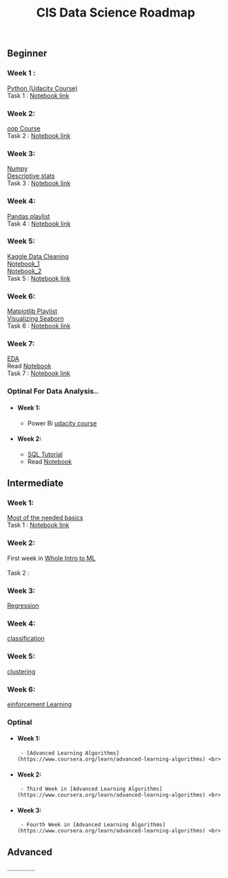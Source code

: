 <h1 align="center">CIS Data Science Roadmap</h1> 

 <br> 
 
  
  
 ## Beginner
 
 ### Week 1 : 
 [Python (Udacity Course)](https://www.udacity.com/course/introduction-to-python--ud1110) <br>
 Task 1 :  [Notebook link]() <br> 
 
 ### Week 2: 
 [oop Course](https://youtube.com/playlist?list=PLuXY3ddo_8nzUrgCyaX_WEIJljx_We-c1) <br>
 Task 2 : [Notebook link]() <br>  
  
 ### Week 3:
 [Numpy](https://www.youtube.com/watch?v=QUT1VHiLmmI&t=1s) <br> 
 [Descriptive stats](https://www.youtube.com/watch?v=NyCqaxLW3p8) <br> 
 Task 3 : [Notebook link]() <br>
 
  ### Week 4:
  [Pandas playlist](https://www.youtube.com/playlist?list=PL-osiE80TeTsWmV9i9c58mdDCSskIFdDS ) <br> 
  Task 4 : [Notebook link]() <br>
  
 ### Week 5:  
 [Kaggle Data Cleaning](https://www.kaggle.com/learn/data-cleaning) <br>
 [Notebook_1](https://www.kaggle.com/code/bandiatindra/telecom-churn-prediction/notebook) <br>
 [Notebook_2](https://www.kaggle.com/code/ashishg21/data-cleaning-and-some-analysis-shoe-prices/notebook) <br>
 Task 5 : [Notebook link]() <br> 
  
 ### Week 6:
 [Matplotlib Playlist](https://www.youtube.com/playlist?app=desktop&list=PL-osiE80TeTvipOqomVEeZ1HRrcEvtZB_) <br>
 [Visualizing Seaborn](https://www.youtube.com/playlist?list=PLtPIclEQf-3cG31dxSMZ8KTcDG7zYng1j) <br>
 Task 6 : [Notebook link]() <br>  
  
 ### Week 7: 
 [EDA](https://www.coursera.org/learn/data-analysis-with-python) <br> 
 Read [Notebook](https://www.kaggle.com/code/startupsci/titanic-data-science-solutions/notebook) <br>
 Task 7 : [Notebook link]() <br>
  
 ### Optinal For Data Analysis..
 
 - #### Week 1:
      - Power Bi [udacity course](https://www.youtube.com/playlist?list=PLUaB-1hjhk8HqnmK0gQhfmIdCbxwoAoys) <br>
 
 - #### Week 2: 
      - [SQL Tutorial](https://www.youtube.com/watch?v=HXV3zeQKqGY) <br>
      - Read [Notebook](https://www.kaggle.com/code/dimarudov/data-analysis-using-sql) <br>

  
  
 ## Intermediate
 
 ### Week 1:  
 [Most of the needed basics](https://youtube.com/playlist?list=PLcQCwsZDEzFmlSc6levE3UV9rZ8yY-D_7) <br>
 Task 1 : [Notebook link]() <br>

 ### Week 2: 
 First week in [Whole Intro to ML](https://www.youtube.com/watch?v=9f-GarcDY58) <br>  
 Task 2 : []() <br>
  
 ### Week 3: 
 [Regression](https://www.coursera.org/learn/ml-regression?specialization=machine-learning) <br>
  
 ### Week 4: 
 [classification](https://www.coursera.org/learn/ml-classification?specialization=machine-learning) <br>
 
 ### Week 5: 
 [clustering](https://www.coursera.org/learn/ml-clustering-and-retrieval?specialization=machine-learning) <br>
 
 ### Week 6: 
 [einforcement Learning](https://youtube.com/playlist?list=PLZbbT5o_s2xoWNVdDudn51XM8lOuZ_Njv) <br>

 
 ### Optinal 
 - #### Week 1: 
        - [Advanced Learning Algorithms](https://www.coursera.org/learn/advanced-learning-algorithms) <br>  
  
 - #### Week 2: 
        - Third Week in [Advanced Learning Algorithms](https://www.coursera.org/learn/advanced-learning-algorithms) <br>
 
 - #### Week 3: 
        - Fourth Week in [Advanced Learning Algorithms](https://www.coursera.org/learn/advanced-learning-algorithms) <br>



 ## Advanced 
   ................
